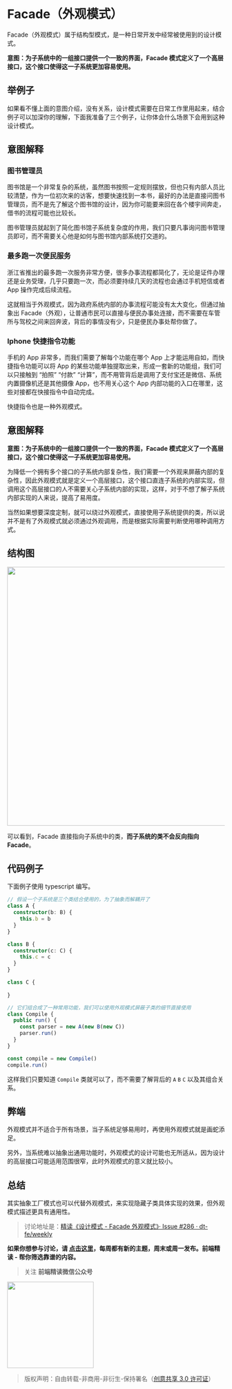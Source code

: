 # Facade（外观模式）

Facade（外观模式）属于结构型模式，是一种日常开发中经常被使用到的设计模式。

**意图：为子系统中的一组接口提供一个一致的界面，Facade 模式定义了一个高层接口，这个接口使得这一子系统更加容易使用。**

## 举例子

如果看不懂上面的意图介绍，没有关系，设计模式需要在日常工作里用起来，结合例子可以加深你的理解，下面我准备了三个例子，让你体会什么场景下会用到这种设计模式。

## 意图解释

### 图书管理员

图书馆是一个非常复杂的系统，虽然图书按照一定规则摆放，但也只有内部人员比较清楚，作为一位初次来的访客，想要快速找到一本书，最好的办法是直接问图书管理员，而不是先了解这个图书馆的设计，因为你可能要来回在各个楼宇间奔走，借书的流程可能也比较长。

图书管理员就起到了简化图书馆子系统复杂度的作用，我们只要凡事询问图书管理员即可，而不需要关心他是如何与图书馆内部系统打交道的。

### 最多跑一次便民服务

浙江省推出的最多跑一次服务非常方便，很多办事流程都简化了，无论是证件办理还是业务受理，几乎只要跑一次，而必须要持续几天的流程也会通过手机短信或者 App 操作完成后续流程。

这就相当于外观模式，因为政府系统内部的办事流程可能没有太大变化，但通过抽象出 Facade（外观），让普通市民可以直接与便民办事处连接，而不需要在车管所与驾校之间来回奔波，背后的事情没有少，只是便民办事处帮你做了。

### Iphone 快捷指令功能

手机的 App 非常多，而我们需要了解每个功能在哪个 App 上才能运用自如，而快捷指令功能可以将 App 的某些功能单独提取出来，形成一套新的功能组，我们可以只接触到 “拍照” “付款” “计算”，而不用管背后是调用了支付宝还是微信、系统内置摄像机还是其他摄像 App，也不用关心这个 App 内部功能的入口在哪里，这些对接都在快接指令中自动完成。

快捷指令也是一种外观模式。

## 意图解释

**意图：为子系统中的一组接口提供一个一致的界面，Facade 模式定义了一个高层接口，这个接口使得这一子系统更加容易使用。**

为降低一个拥有多个接口的子系统内部复杂性，我们需要一个外观来屏蔽内部的复杂性，因此外观模式就是定义一个高层接口，这个接口直连子系统的内部实现，但调用这个高层接口的人不需要关心子系统内部的实现，这样，对于不想了解子系统内部实现的人来说，提高了易用度。

当然如果想要深度定制，就可以绕过外观模式，直接使用子系统提供的类，所以说并不是有了外观模式就必须通过外观调用，而是根据实际需要判断使用哪种调用方式。

## 结构图

<img width=600 src="https://img.alicdn.com/tfs/TB1j9gZ3.T1gK0jSZFrXXcNCXXa-1082-412.png">

可以看到，Facade 直接指向子系统中的类，**而子系统的类不会反向指向 Facade**。

## 代码例子

下面例子使用 typescript 编写。

```typescript
// 假设一个子系统是三个类结合使用的，为了抽象而解耦开了
class A {
  constructor(b: B) {
    this.b = b
  }
}

class B {
  constructor(c: C) {
    this.c = c
  }
}

class C {
  
}

// 它们组合成了一种常用功能，我们可以使用外观模式屏蔽子类的细节直接使用
class Compile {
  public run() {
    const parser = new A(new B(new C))
    parser.run()
  }
}

const compile = new Compile()
compile.run()
```

这样我们只要知道 `Compile` 类就可以了，而不需要了解背后的 `A` `B` `C` 以及其组合关系。

## 弊端

外观模式并不适合于所有场景，当子系统足够易用时，再使用外观模式就是画蛇添足。

另外，当系统难以抽象出通用功能时，外观模式的设计可能也无所适从，因为设计的高层接口可能适用范围很窄，此时外观模式的意义就比较小。

## 总结

其实抽象工厂模式也可以代替外观模式，来实现隐藏子类具体实现的效果，但外观模式描述更具有通用性。

> 讨论地址是：[精读《设计模式 - Facade 外观模式》· Issue #286 · dt-fe/weekly](https://github.com/dt-fe/weekly/issues/288)

**如果你想参与讨论，请 [点击这里](https://github.com/dt-fe/weekly)，每周都有新的主题，周末或周一发布。前端精读 - 帮你筛选靠谱的内容。**

> 关注 **前端精读微信公众号**

<img width=200 src="https://img.alicdn.com/tfs/TB165W0MCzqK1RjSZFLXXcn2XXa-258-258.jpg">

> 版权声明：自由转载-非商用-非衍生-保持署名（[创意共享 3.0 许可证](https://creativecommons.org/licenses/by-nc-nd/3.0/deed.zh)）
